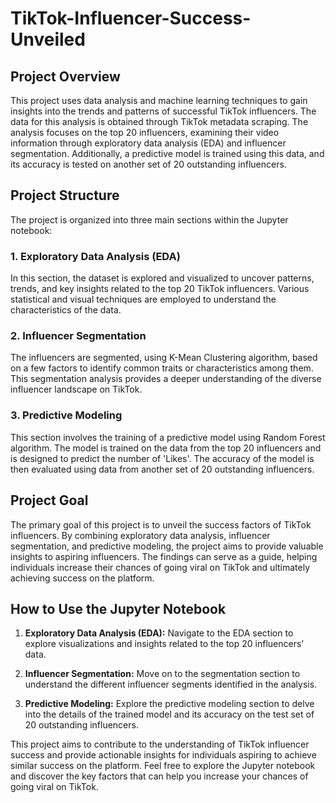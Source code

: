 # TikTok-Influencer-Success-Unveiled

## Project Overview

This project uses data analysis and machine learning techniques to gain insights into the trends and patterns of successful TikTok influencers. The data for this analysis is obtained through TikTok metadata scraping. The analysis focuses on the top 20 influencers, examining their video information through exploratory data analysis (EDA) and influencer segmentation. Additionally, a predictive model is trained using this data, and its accuracy is tested on another set of 20 outstanding influencers.

## Project Structure

The project is organized into three main sections within the Jupyter notebook:

### 1. Exploratory Data Analysis (EDA)

In this section, the dataset is explored and visualized to uncover patterns, trends, and key insights related to the top 20 TikTok influencers. Various statistical and visual techniques are employed to understand the characteristics of the data.

### 2. Influencer Segmentation

The influencers are segmented, using K-Mean Clustering algorithm, based on a few factors to identify common traits or characteristics among them. This segmentation analysis provides a deeper understanding of the diverse influencer landscape on TikTok.

### 3. Predictive Modeling

This section involves the training of a predictive model using Random Forest algorithm. The model is trained on the data from the top 20 influencers and is designed to predict the number of 'Likes'. The accuracy of the model is then evaluated using data from another set of 20 outstanding influencers.

## Project Goal

The primary goal of this project is to unveil the success factors of TikTok influencers. By combining exploratory data analysis, influencer segmentation, and predictive modeling, the project aims to provide valuable insights to aspiring influencers. The findings can serve as a guide, helping individuals increase their chances of going viral on TikTok and ultimately achieving success on the platform.

## How to Use the Jupyter Notebook

1. **Exploratory Data Analysis (EDA):** Navigate to the EDA section to explore visualizations and insights related to the top 20 influencers' data.

2. **Influencer Segmentation:** Move on to the segmentation section to understand the different influencer segments identified in the analysis.

3. **Predictive Modeling:** Explore the predictive modeling section to delve into the details of the trained model and its accuracy on the test set of 20 outstanding influencers.

This project aims to contribute to the understanding of TikTok influencer success and provide actionable insights for individuals aspiring to achieve similar success on the platform. Feel free to explore the Jupyter notebook and discover the key factors that can help you increase your chances of going viral on TikTok.

